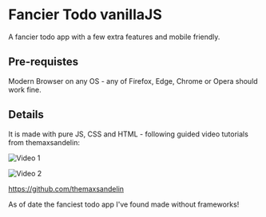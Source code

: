 # Fancier Todo vanillaJS

A fancier todo app with a few extra features and mobile friendly. 

## Pre-requistes

Modern Browser on any OS - any of Firefox, Edge, Chrome or Opera should work fine.

## Details

It is made with pure JS, CSS and HTML - following guided video tutorials from themaxsandelin:

![Video 1](https://www.youtube.com/watch?v=2wCpkOk2uCg&t=15s)

![Video 2](https://www.youtube.com/watch?v=bGLZ2pwCaiI&t=1s)


https://github.com/themaxsandelin

As of date the fanciest todo app I've found made without frameworks!
